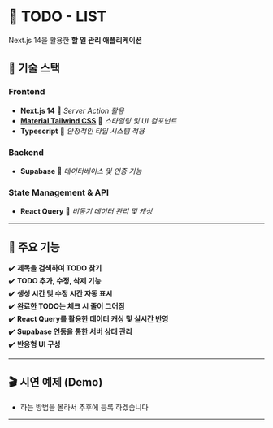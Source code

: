 # 📝 TODO - LIST

Next.js 14을 활용한 **할 일 관리 애플리케이션**

## 🚀 기술 스택

### **Frontend**

- **Next.js 14** 🔹 _Server Action 활용_
- **[Material Tailwind CSS](https://www.material-tailwind.com/)** 🔹 _스타일링 및 UI 컴포넌트_
- **Typescript** 🔹 _안정적인 타입 시스템 적용_

### **Backend**

- **Supabase** 🔹 _데이터베이스 및 인증 기능_

### **State Management & API**

- **React Query** 🔹 _비동기 데이터 관리 및 캐싱_

---

## 📌 주요 기능

✔️ **제목을 검색하여 TODO 찾기**  
✔️ **TODO 추가, 수정, 삭제 기능**  
✔️ **생성 시간 및 수정 시간 자동 표시**  
✔️ **완료한 TODO는 체크 시 줄이 그어짐**  
✔️ **React Query를 활용한 데이터 캐싱 및 실시간 반영**  
✔️ **Supabase 연동을 통한 서버 상태 관리**  
✔️ **반응형 UI 구성**

---

## 🎬 시연 예제 (Demo)

- 하는 방법을 몰라서 추후에 등록 하겠습니다

---
